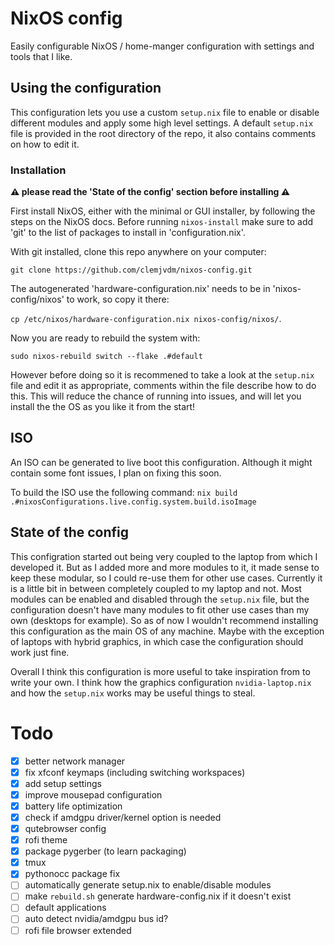 # NixOS config
Easily configurable NixOS / home-manger configuration with settings and tools that I like.

## Using the configuration

This configuration lets you use a custom `setup.nix` file to enable or disable different modules and apply some high level settings. A default `setup.nix` file is provided in the root directory of the repo, it also contains comments on how to edit it.

### Installation

**⚠️ please read the 'State of the config' section before installing ⚠️**

First install NixOS, either with the minimal or GUI installer, by following the steps on the NixOS docs. Before running `nixos-install` make sure to add 'git' to the list of packages to install in 'configuration.nix'.

With git installed, clone this repo anywhere on your computer: 

```git clone https://github.com/clemjvdm/nixos-config.git``` 

The autogenerated 'hardware-configuration.nix' needs to be in 'nixos-config/nixos' to work, so copy it there:

```cp /etc/nixos/hardware-configuration.nix nixos-config/nixos/```.

Now you are ready to rebuild the system with: 

```sudo nixos-rebuild switch --flake .#default```

However before doing so it is recommened to take a look at the `setup.nix` file and edit it as appropriate, comments within the file describe how to do this. This will reduce the chance of running into issues, and will let you install the the OS as you like it from the start!

## ISO
An ISO can be generated to live boot this configuration. Although it might contain some font issues, I plan on fixing this soon.

To build the ISO use the following command:
```nix build .#nixosConfigurations.live.config.system.build.isoImage```

## State of the config

This configration started out being very coupled to the laptop from which I developed it. But as I added more and more modules to it, it made sense to keep these modular, so I could re-use them for other use cases. Currently it is a little bit in between completely coupled to my laptop and not. Most modules can be enabled and disabled through the `setup.nix` file, but the configuration doesn't have many modules to fit other use cases than my own (desktops for example). So as of now I wouldn't recommend installing this configuration as the main OS of any machine. Maybe with the exception of laptops with hybrid graphics, in which case the configuration should work just fine.

Overall I think this configuration is more useful to take inspiration from to write your own. I think how the graphics configuration `nvidia-laptop.nix` and how the `setup.nix` works may be useful things to steal.

# Todo

- [x] better network manager
- [x] fix xfconf keymaps (including switching workspaces)
- [x] add setup settings
- [x] improve mousepad configuration
- [x] battery life optimization
- [x] check if amdgpu driver/kernel option is needed
- [x] qutebrowser config
- [x] rofi theme
- [x] package pygerber (to learn packaging)
- [x] tmux
- [x] pythonocc package fix
- [ ] automatically generate setup.nix to enable/disable modules
- [ ] make `rebuild.sh` generate hardware-config.nix if it doesn't exist
- [ ] default applications
- [ ] auto detect nvidia/amdgpu bus id?
- [ ] rofi file browser extended
